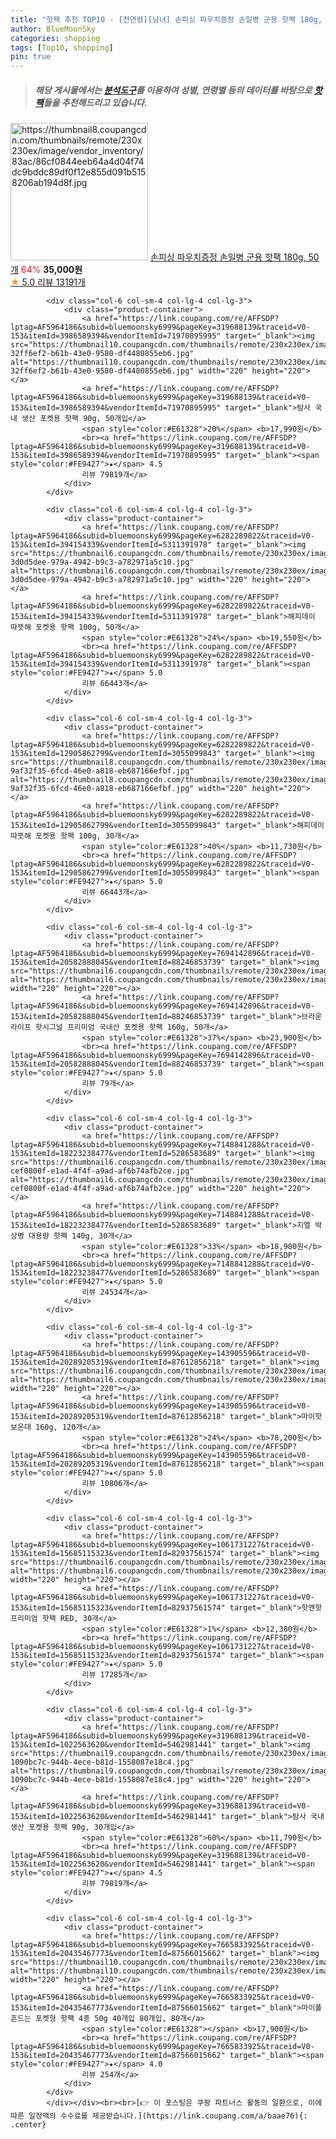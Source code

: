 ```yaml
---
title: "핫팩 추천 TOP10 - [전연령][남녀] 손피싱 파우치증정 손일병 군용 핫팩 180g, 50개"
author: BlueMoonSky
categories: shopping
tags: [Top10, shopping]
pin: true
---
```


> ##### 해당 게시물에서는 [**분석도구**](https://itemscout.io/)를 이용하여 **성별**, **연령별** 등의 데이터를 바탕으로 [**핫팩**](https://link.coupang.com/a/baae76)들을 추천해드리고 있습니다.
<div class="container"><div class="row">
            <div class="col-6 col-sm-4 col-lg-4 col-lg-3">
                <div class="product-container">
                    <a href="https://link.coupang.com/re/AFFSDP?lptag=AF5964186&subid=bluemoonsky6999&pageKey=4501290760&traceid=V0-153&itemId=5404156040&vendorItemId=72714917849" target="_blank"><img src="https://thumbnail8.coupangcdn.com/thumbnails/remote/230x230ex/image/vendor_inventory/83ac/86cf0844eeb64a4d04f74dc9bddc89df0f12e855d091b5158206ab194d8f.jpg" alt="https://thumbnail8.coupangcdn.com/thumbnails/remote/230x230ex/image/vendor_inventory/83ac/86cf0844eeb64a4d04f74dc9bddc89df0f12e855d091b5158206ab194d8f.jpg" width="220" height="220"></a>
                    <a href="https://link.coupang.com/re/AFFSDP?lptag=AF5964186&subid=bluemoonsky6999&pageKey=4501290760&traceid=V0-153&itemId=5404156040&vendorItemId=72714917849" target="_blank">손피싱 파우치증정 손일병 군용 핫팩 180g, 50개</a>
                    <span style="color:#E61328">64%</span> <b>35,000원</b>
                    <br><a href="https://link.coupang.com/re/AFFSDP?lptag=AF5964186&subid=bluemoonsky6999&pageKey=4501290760&traceid=V0-153&itemId=5404156040&vendorItemId=72714917849" target="_blank"><span style="color:#FE9427">★</span> 5.0
                    리뷰 13191개</a>
                </div>
            </div>
            
            <div class="col-6 col-sm-4 col-lg-4 col-lg-3">
                <div class="product-container">
                    <a href="https://link.coupang.com/re/AFFSDP?lptag=AF5964186&subid=bluemoonsky6999&pageKey=319688139&traceid=V0-153&itemId=3986589394&vendorItemId=71970895995" target="_blank"><img src="https://thumbnail10.coupangcdn.com/thumbnails/remote/230x230ex/image/retail/images/350399385501192-32ff6ef2-b61b-43e0-9580-df4480855eb6.jpg" alt="https://thumbnail10.coupangcdn.com/thumbnails/remote/230x230ex/image/retail/images/350399385501192-32ff6ef2-b61b-43e0-9580-df4480855eb6.jpg" width="220" height="220"></a>
                    <a href="https://link.coupang.com/re/AFFSDP?lptag=AF5964186&subid=bluemoonsky6999&pageKey=319688139&traceid=V0-153&itemId=3986589394&vendorItemId=71970895995" target="_blank">탐사 국내 생산 포켓용 핫팩 90g, 50개입</a>
                    <span style="color:#E61328">20%</span> <b>17,990원</b>
                    <br><a href="https://link.coupang.com/re/AFFSDP?lptag=AF5964186&subid=bluemoonsky6999&pageKey=319688139&traceid=V0-153&itemId=3986589394&vendorItemId=71970895995" target="_blank"><span style="color:#FE9427">★</span> 4.5
                    리뷰 79819개</a>
                </div>
            </div>
            
            <div class="col-6 col-sm-4 col-lg-4 col-lg-3">
                <div class="product-container">
                    <a href="https://link.coupang.com/re/AFFSDP?lptag=AF5964186&subid=bluemoonsky6999&pageKey=6282289822&traceid=V0-153&itemId=394154339&vendorItemId=5311391978" target="_blank"><img src="https://thumbnail6.coupangcdn.com/thumbnails/remote/230x230ex/image/retail/images/1064387656359869-3d0d5dee-979a-4942-b9c3-a782971a5c10.jpg" alt="https://thumbnail6.coupangcdn.com/thumbnails/remote/230x230ex/image/retail/images/1064387656359869-3d0d5dee-979a-4942-b9c3-a782971a5c10.jpg" width="220" height="220"></a>
                    <a href="https://link.coupang.com/re/AFFSDP?lptag=AF5964186&subid=bluemoonsky6999&pageKey=6282289822&traceid=V0-153&itemId=394154339&vendorItemId=5311391978" target="_blank">해피데이 따뜻해 포켓용 핫팩 100g, 50개</a>
                    <span style="color:#E61328">24%</span> <b>19,550원</b>
                    <br><a href="https://link.coupang.com/re/AFFSDP?lptag=AF5964186&subid=bluemoonsky6999&pageKey=6282289822&traceid=V0-153&itemId=394154339&vendorItemId=5311391978" target="_blank"><span style="color:#FE9427">★</span> 5.0
                    리뷰 66443개</a>
                </div>
            </div>
            
            <div class="col-6 col-sm-4 col-lg-4 col-lg-3">
                <div class="product-container">
                    <a href="https://link.coupang.com/re/AFFSDP?lptag=AF5964186&subid=bluemoonsky6999&pageKey=6282289822&traceid=V0-153&itemId=12905862799&vendorItemId=3055099843" target="_blank"><img src="https://thumbnail8.coupangcdn.com/thumbnails/remote/230x230ex/image/retail/images/3331439750320665-9af32f35-6fcd-46e0-a818-eb687166efbf.jpg" alt="https://thumbnail8.coupangcdn.com/thumbnails/remote/230x230ex/image/retail/images/3331439750320665-9af32f35-6fcd-46e0-a818-eb687166efbf.jpg" width="220" height="220"></a>
                    <a href="https://link.coupang.com/re/AFFSDP?lptag=AF5964186&subid=bluemoonsky6999&pageKey=6282289822&traceid=V0-153&itemId=12905862799&vendorItemId=3055099843" target="_blank">해피데이 따뜻해 포켓용 핫팩 100g, 30개</a>
                    <span style="color:#E61328">40%</span> <b>11,730원</b>
                    <br><a href="https://link.coupang.com/re/AFFSDP?lptag=AF5964186&subid=bluemoonsky6999&pageKey=6282289822&traceid=V0-153&itemId=12905862799&vendorItemId=3055099843" target="_blank"><span style="color:#FE9427">★</span> 5.0
                    리뷰 66443개</a>
                </div>
            </div>
            
            <div class="col-6 col-sm-4 col-lg-4 col-lg-3">
                <div class="product-container">
                    <a href="https://link.coupang.com/re/AFFSDP?lptag=AF5964186&subid=bluemoonsky6999&pageKey=7694142896&traceid=V0-153&itemId=20582888045&vendorItemId=88246853739" target="_blank"><img src="https://thumbnail6.coupangcdn.com/thumbnails/remote/230x230ex/image/vendor_inventory/84a0/6cc0b8b5a5b3655a1a1411bd9ab36dac15cd18c804135b67d1223b8166a1.jpg" alt="https://thumbnail6.coupangcdn.com/thumbnails/remote/230x230ex/image/vendor_inventory/84a0/6cc0b8b5a5b3655a1a1411bd9ab36dac15cd18c804135b67d1223b8166a1.jpg" width="220" height="220"></a>
                    <a href="https://link.coupang.com/re/AFFSDP?lptag=AF5964186&subid=bluemoonsky6999&pageKey=7694142896&traceid=V0-153&itemId=20582888045&vendorItemId=88246853739" target="_blank">브라운 라이프 핫시그널 프리미엄 국내산 포켓용 핫팩 160g, 50개</a>
                    <span style="color:#E61328">37%</span> <b>23,900원</b>
                    <br><a href="https://link.coupang.com/re/AFFSDP?lptag=AF5964186&subid=bluemoonsky6999&pageKey=7694142896&traceid=V0-153&itemId=20582888045&vendorItemId=88246853739" target="_blank"><span style="color:#FE9427">★</span> 5.0
                    리뷰 79개</a>
                </div>
            </div>
            
            <div class="col-6 col-sm-4 col-lg-4 col-lg-3">
                <div class="product-container">
                    <a href="https://link.coupang.com/re/AFFSDP?lptag=AF5964186&subid=bluemoonsky6999&pageKey=7148841288&traceid=V0-153&itemId=18223238477&vendorItemId=5286583689" target="_blank"><img src="https://thumbnail6.coupangcdn.com/thumbnails/remote/230x230ex/image/retail/images/8401119829096180-cef0800f-e1ad-4f4f-a9ad-af6b74afb2ce.jpg" alt="https://thumbnail6.coupangcdn.com/thumbnails/remote/230x230ex/image/retail/images/8401119829096180-cef0800f-e1ad-4f4f-a9ad-af6b74afb2ce.jpg" width="220" height="220"></a>
                    <a href="https://link.coupang.com/re/AFFSDP?lptag=AF5964186&subid=bluemoonsky6999&pageKey=7148841288&traceid=V0-153&itemId=18223238477&vendorItemId=5286583689" target="_blank">지엘 박상병 대용량 핫팩 140g, 30개</a>
                    <span style="color:#E61328">33%</span> <b>18,900원</b>
                    <br><a href="https://link.coupang.com/re/AFFSDP?lptag=AF5964186&subid=bluemoonsky6999&pageKey=7148841288&traceid=V0-153&itemId=18223238477&vendorItemId=5286583689" target="_blank"><span style="color:#FE9427">★</span> 5.0
                    리뷰 24534개</a>
                </div>
            </div>
            
            <div class="col-6 col-sm-4 col-lg-4 col-lg-3">
                <div class="product-container">
                    <a href="https://link.coupang.com/re/AFFSDP?lptag=AF5964186&subid=bluemoonsky6999&pageKey=143905596&traceid=V0-153&itemId=20289205319&vendorItemId=87612856218" target="_blank"><img src="https://thumbnail6.coupangcdn.com/thumbnails/remote/230x230ex/image/vendor_inventory/52be/7e06d878a102dd11ee8735386281e8acf605965a0524aaa59241a48ee8da.jpg" alt="https://thumbnail6.coupangcdn.com/thumbnails/remote/230x230ex/image/vendor_inventory/52be/7e06d878a102dd11ee8735386281e8acf605965a0524aaa59241a48ee8da.jpg" width="220" height="220"></a>
                    <a href="https://link.coupang.com/re/AFFSDP?lptag=AF5964186&subid=bluemoonsky6999&pageKey=143905596&traceid=V0-153&itemId=20289205319&vendorItemId=87612856218" target="_blank">마이핫 보온대 160g, 120개</a>
                    <span style="color:#E61328">24%</span> <b>78,200원</b>
                    <br><a href="https://link.coupang.com/re/AFFSDP?lptag=AF5964186&subid=bluemoonsky6999&pageKey=143905596&traceid=V0-153&itemId=20289205319&vendorItemId=87612856218" target="_blank"><span style="color:#FE9427">★</span> 5.0
                    리뷰 10806개</a>
                </div>
            </div>
            
            <div class="col-6 col-sm-4 col-lg-4 col-lg-3">
                <div class="product-container">
                    <a href="https://link.coupang.com/re/AFFSDP?lptag=AF5964186&subid=bluemoonsky6999&pageKey=1061731227&traceid=V0-153&itemId=15685115323&vendorItemId=82937561574" target="_blank"><img src="https://thumbnail6.coupangcdn.com/thumbnails/remote/230x230ex/image/vendor_inventory/b458/3cff1f36f81524c62a279fc9957c86599a734b93d02c12988fe1753865a2.jpg" alt="https://thumbnail6.coupangcdn.com/thumbnails/remote/230x230ex/image/vendor_inventory/b458/3cff1f36f81524c62a279fc9957c86599a734b93d02c12988fe1753865a2.jpg" width="220" height="220"></a>
                    <a href="https://link.coupang.com/re/AFFSDP?lptag=AF5964186&subid=bluemoonsky6999&pageKey=1061731227&traceid=V0-153&itemId=15685115323&vendorItemId=82937561574" target="_blank">핫앤핫 프리미엄 핫팩 RED, 30개</a>
                    <span style="color:#E61328">1%</span> <b>12,380원</b>
                    <br><a href="https://link.coupang.com/re/AFFSDP?lptag=AF5964186&subid=bluemoonsky6999&pageKey=1061731227&traceid=V0-153&itemId=15685115323&vendorItemId=82937561574" target="_blank"><span style="color:#FE9427">★</span> 5.0
                    리뷰 17285개</a>
                </div>
            </div>
            
            <div class="col-6 col-sm-4 col-lg-4 col-lg-3">
                <div class="product-container">
                    <a href="https://link.coupang.com/re/AFFSDP?lptag=AF5964186&subid=bluemoonsky6999&pageKey=319688139&traceid=V0-153&itemId=1022563620&vendorItemId=5462981441" target="_blank"><img src="https://thumbnail9.coupangcdn.com/thumbnails/remote/230x230ex/image/retail/images/14761008202509-1090bc7c-944b-4ece-b81d-1558087e18c4.jpg" alt="https://thumbnail9.coupangcdn.com/thumbnails/remote/230x230ex/image/retail/images/14761008202509-1090bc7c-944b-4ece-b81d-1558087e18c4.jpg" width="220" height="220"></a>
                    <a href="https://link.coupang.com/re/AFFSDP?lptag=AF5964186&subid=bluemoonsky6999&pageKey=319688139&traceid=V0-153&itemId=1022563620&vendorItemId=5462981441" target="_blank">탐사 국내 생산 포켓용 핫팩 90g, 30개입</a>
                    <span style="color:#E61328">60%</span> <b>11,790원</b>
                    <br><a href="https://link.coupang.com/re/AFFSDP?lptag=AF5964186&subid=bluemoonsky6999&pageKey=319688139&traceid=V0-153&itemId=1022563620&vendorItemId=5462981441" target="_blank"><span style="color:#FE9427">★</span> 4.5
                    리뷰 79819개</a>
                </div>
            </div>
            
            <div class="col-6 col-sm-4 col-lg-4 col-lg-3">
                <div class="product-container">
                    <a href="https://link.coupang.com/re/AFFSDP?lptag=AF5964186&subid=bluemoonsky6999&pageKey=7665833925&traceid=V0-153&itemId=20435467773&vendorItemId=87566015662" target="_blank"><img src="https://thumbnail10.coupangcdn.com/thumbnails/remote/230x230ex/image/vendor_inventory/1bab/64a6ce061cf52ab84a2ab5253000e96d1ceb3af21a9de7bcefed9e33ca18.jpg" alt="https://thumbnail10.coupangcdn.com/thumbnails/remote/230x230ex/image/vendor_inventory/1bab/64a6ce061cf52ab84a2ab5253000e96d1ceb3af21a9de7bcefed9e33ca18.jpg" width="220" height="220"></a>
                    <a href="https://link.coupang.com/re/AFFSDP?lptag=AF5964186&subid=bluemoonsky6999&pageKey=7665833925&traceid=V0-153&itemId=20435467773&vendorItemId=87566015662" target="_blank">마이폴 흔드는 포켓형 핫팩 4종 50g 40개입 80개입, 80개</a>
                    <span style="color:#E61328"></span> <b>17,900원</b>
                    <br><a href="https://link.coupang.com/re/AFFSDP?lptag=AF5964186&subid=bluemoonsky6999&pageKey=7665833925&traceid=V0-153&itemId=20435467773&vendorItemId=87566015662" target="_blank"><span style="color:#FE9427">★</span> 4.0
                    리뷰 254개</a>
                </div>
            </div>
            </div></div><br><br>[👉 이 포스팅은 쿠팡 파트너스 활동의 일환으로, 이에 따른 일정액의 수수료를 제공받습니다.](https://link.coupang.com/a/baae76){: .center}